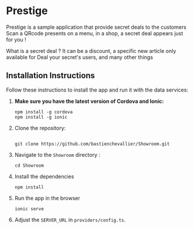 # Prestige

Prestige is a sample application that provide secret deals to the customers
Scan a QRcode presents on a menu, in a shop, a secret deal appears just for you ! 

What is a secret deal ? It can be a discount, a specific new article only available for Deal your secret's users, and many other things


## Installation Instructions

Follow these instructions to install the app and run it with the data services:

1. **Make sure you have the latest version of Cordova and Ionic:**
    ```
    npm install -g cordova
    npm install -g ionic
    ```

1. Clone the repository:
    ```

    git clone https://github.com/bastienchevallier/Showroom.git

    ```

1. Navigate to the `Showroom` directory :
    ```
    cd Showroom
    ```

1. Install the dependencies
    ```
    npm install
    ```
  
1. Run the app in the browser
    ```
    ionic serve
    ```

1. Adjust the `SERVER_URL` in `providers/config.ts`.
